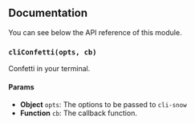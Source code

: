 ## Documentation

You can see below the API reference of this module.

### `cliConfetti(opts, cb)`
Confetti in your terminal.

#### Params

- **Object** `opts`: The options to be passed to `cli-snow`
- **Function** `cb`: The callback function.

